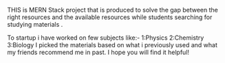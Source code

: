 THIS is MERN Stack project that is produced to solve the gap between the right resources and the available resources while  students  searching for studying  materials .

To startup i have worked on few subjects like:-
                                              1:Physics
                                              2:Chemistry
                                              3:Biology
 I picked the materials based on what i previously used and what my friends recommend me in past. 
 I hope you will find it helpful!
 
